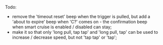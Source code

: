 Todo:
- remove the 'timeout reset' beep when the trigger is pulled, but add a 'about to expire' beep when 'C?' comes on - the confirmation beep when smart cruise is enabled / disabled can stay;
- make it so that only 'long pull, tap tap' and 'long pull, tap' can be used to increase / decrease speed, but not 'tap tap' or 'tap';
